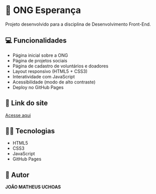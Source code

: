 # 🌿 ONG Esperança

Projeto desenvolvido para a disciplina de Desenvolvimento Front-End.

## 💻 Funcionalidades
- Página inicial sobre a ONG
- Página de projetos sociais
- Página de cadastro de voluntários e doadores
- Layout responsivo (HTML5 + CSS3)
- Interatividade com JavaScript
- Acessibilidade (modo de alto contraste)
- Deploy no GitHub Pages

## 🚀 Link do site
[Acesse aqui](joãomatheus.github.io/ong-esperanca/)

## 🧑‍💻 Tecnologias
- HTML5
- CSS3
- JavaScript
- GitHub Pages

## 📄 Autor
**JOÃO MATHEUS UCHOAS**

